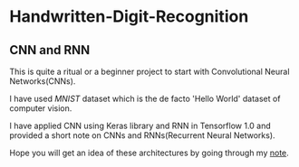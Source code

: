# Handwritten-Digit-Recognition
<h2>CNN and RNN</h2>

This is quite a ritual or a beginner project to start with Convolutional Neural Networks(CNNs).

I have used <i>MNIST</i> dataset which is the de facto 'Hello World' dataset of computer vision.

I have applied CNN using Keras library and RNN in Tensorflow 1.0 and provided a short note on CNNs and RNNs(Recurrent Neural Networks).

Hope you will get an idea of these architectures by going through my <a href="https://github.com/NightmareNight-em/Handwritten-Digit-Recognition/blob/master/A_short_note_on_CNN%26RNN.docx">note</a>.
